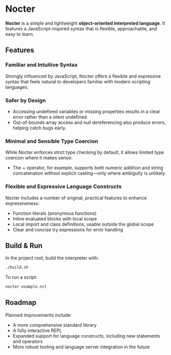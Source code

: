 # Nocter

**Nocter** is a simple and lightweight **object-oriented interpreted language**.
It features a JavaScript-inspired syntax that is flexible, approachable, and easy to learn.

## Features

### Familiar and Intuitive Syntax

Strongly influenced by JavaScript, Nocter offers a flexible and expressive syntax that feels natural to developers familiar with modern scripting languages.

### Safer by Design

- Accessing undefined variables or missing properties results in a clear error rather than a silent undefined.
- Out-of-bounds array access and null dereferencing also produce errors, helping catch bugs early.

### Minimal and Sensible Type Coercion

While Nocter enforces strict type checking by default, it allows limited type coercion where it makes sense:

- The + operator, for example, supports both numeric addition and string concatenation without explicit casting—only where ambiguity is unlikely.

### Flexible and Expressive Language Constructs

Nocter includes a number of original, practical features to enhance expressiveness:

- Function literals (anonymous functions)
- Inline evaluated blocks with local scope
- Local import and class definitions, usable outside the global scope
- Clear and concise try expressions for error handling

## Build & Run

In the project root, build the interpreter with:

```sh
./build.sh
```

To run a script:

```sh
nocter example.nct
```

## Roadmap

Planned improvements include:

- A more comprehensive standard library
- A fully interactive REPL
- Expanded support for language constructs, including new statements and operators
- More robust tooling and language server integration in the future
